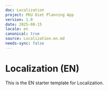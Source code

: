 ```yaml
---
doc: Localization
project: PKU Diet Planning App
version: 1.0
date: 2025-08-15
locale: en
canonical: true
source: Localization.en.md
needs-sync: false
---
```


# Localization (EN)

This is the EN starter template for Localization.
